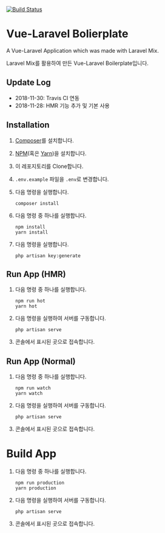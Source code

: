 [![Build Status](https://travis-ci.org/hw0k/vue-laravel-boilerplate.svg?branch=master)](https://travis-ci.org/hw0k/vue-laravel-boilerplate)

# Vue-Laravel Bolierplate

A Vue-Laravel Application which was made with Laravel Mix.

Laravel Mix를 활용하여 만든 Vue-Laravel Boilerplate입니다.

## Update Log

- 2018-11-30: Travis CI 연동
- 2018-11-28: HMR 기능 추가 및 기본 사용

## Installation

1. [Composer](https://getcomposer.org/download/)를 설치합니다.

2. [NPM](https://docs.npmjs.com/downloading-and-installing-node-js-and-npm)(혹은 [Yarn](https://yarnpkg.com/en/docs/install#windows-stable))을 설치합니다.

3. 이 레포지토리를 Clone합니다.

4. `.env.example` 파일을 `.env`로 변경합니다.

5. 다음 명령을 실행합니다.

   ```batch
   composer install
   ```

6. 다음 명령 중 하나를 실행합니다.

   ```batch
   npm install
   yarn install
   ```

7. 다음 명령을 실행합니다.

   ```batch
   php artisan key:generate
   ```

## Run App (HMR)

1. 다음 명령 중 하나를 실행합니다.

   ```batch
   npm run hot
   yarn hot
   ```

2. 다음 명령을 실행하여 서버를 구동합니다.

   ```batch
   php artisan serve
   ```

3. 콘솔에서 표시된 곳으로 접속합니다.

## Run App (Normal)

1. 다음 명령 중 하나를 실행합니다.

   ```batch
   npm run watch
   yarn watch
   ```

2. 다음 명령을 실행하여 서버를 구동합니다.

   ```batch
   php artisan serve
   ```

3. 콘솔에서 표시된 곳으로 접속합니다.

# Build App

1. 다음 명령 중 하나를 실행합니다.

   ```batch
   npm run production
   yarn production
   ```

2. 다음 명령을 실행하여 서버를 구동합니다.

   ```batch
   php artisan serve
   ```

3. 콘솔에서 표시된 곳으로 접속합니다.
